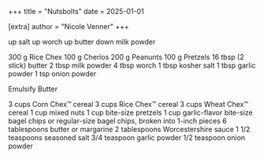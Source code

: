 +++
title = "Nutsbolts"
date = 2025-01-01

[extra]
author = "Nicole Venner"
+++

up salt
up worch
up butter
down milk powder

300 g Rice Chex
100 g Cherios
200 g Peanunts
100 g Pretzels
16 tbsp (2 stick) butter
2 tbsp milk powder
4 tbsp worch
1 tbsp kosher salt
1 tbsp garlic powder
1 tsp onion powder

Emulsify Butter

3 cups Corn Chex™ cereal
3 cups Rice Chex™ cereal
3 cups Wheat Chex™ cereal
1 cup mixed nuts
1 cup bite-size pretzels
1 cup garlic-flavor bite-size bagel chips or regular-size bagel chips, broken into 1-inch pieces
6 tablespoons butter or margarine
2 tablespoons Worcestershire sauce
1 1/2 teaspoons seasoned salt
3/4 teaspoon garlic powder
1/2 teaspoon onion powder
